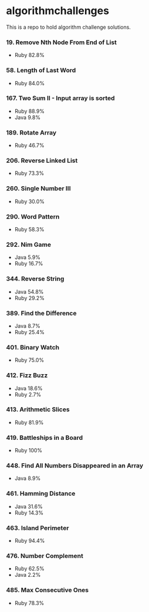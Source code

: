 # algorithmchallenges
This is a repo to hold algorithm challenge solutions.

### 19. Remove Nth Node From End of List
* Ruby 82.8%

### 58. Length of Last Word
* Ruby 84.0%

### 167. Two Sum II - Input array is sorted
* Ruby 88.9%
* Java 9.8%

### 189. Rotate Array
* Ruby 46.7%

### 206. Reverse Linked List
* Ruby 73.3%

### 260. Single Number III
* Ruby 30.0%

### 290. Word Pattern
* Ruby 58.3%

### 292. Nim Game
* Java 5.9%
* Ruby 16.7%

### 344. Reverse String
* Java 54.8%
* Ruby 29.2%

### 389. Find the Difference
* Java 8.7%
* Ruby 25.4%

### 401. Binary Watch
* Ruby 75.0%

### 412. Fizz Buzz
* Java 18.6%
* Ruby  2.7%

### 413. Arithmetic Slices
* Ruby 81.9%

### 419. Battleships in a Board
* Ruby 100%

### 448. Find All Numbers Disappeared in an Array
* Java 8.9%

### 461. Hamming Distance
* Java 31.6%
* Ruby 14.3%

### 463. Island Perimeter
* Ruby 94.4%

### 476. Number Complement
* Ruby 62.5%
* Java 2.2%

### 485. Max Consecutive Ones
* Ruby 78.3%